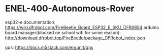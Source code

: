# ENEL-400-Autonomous-Rover

esp32-e documentation: https://wiki.dfrobot.com/FireBeetle_Board_ESP32_E_SKU_DFR0654
arduino board manager(blocked on school wifi for some reason): http://download.dfrobot.top/FireBeetle/package_DFRobot_index.json

gps: https://docs.m5stack.com/en/unit/gps
